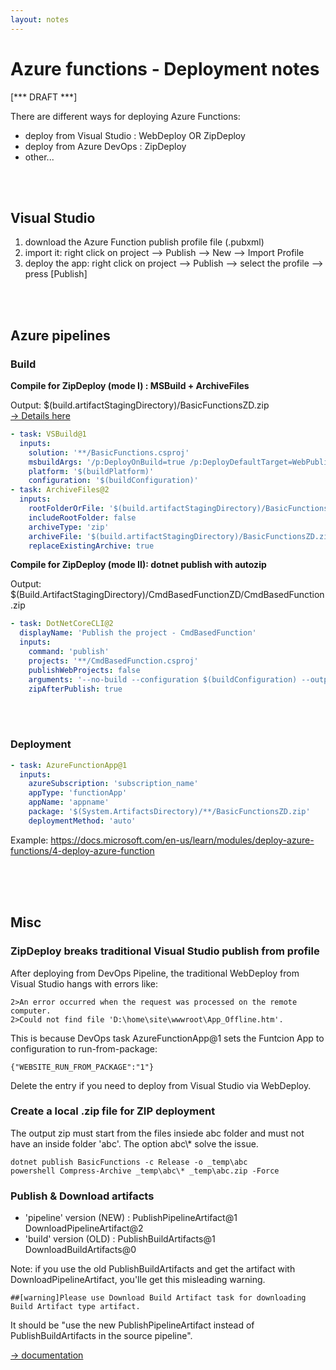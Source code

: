 ```yaml
---
layout: notes
---
```

# Azure functions - Deployment notes

[*** DRAFT ***]

There are different ways for deploying Azure Functions:
 - deploy from Visual Studio : WebDeploy OR ZipDeploy
 - deploy from Azure DevOps : ZipDeploy
 - other...

<br/>
<br/>

## Visual Studio
 1. download the Azure Function publish profile file (.pubxml)
 2. import it: right click on project --> Publish --> New --> Import Profile
 3. deploy the app: right click on project --> Publish --> select the profile --> press [Publish]

<br/>
<br/>

## Azure pipelines

### Build

**Compile for ZipDeploy (mode I) : MSBuild + ArchiveFiles**

Output: $(build.artifactStagingDirectory)/BasicFunctionsZD.zip  
[&rarr; Details here](https://docs.microsoft.com/en-us/azure/devops/pipelines/tasks/deploy/azure-function-app?view=azure-devops#error-publish-using-zip-deploy-option-is-not-supported-for-msbuild-package-type)
```yaml
- task: VSBuild@1
  inputs:
    solution: '**/BasicFunctions.csproj'
    msbuildArgs: '/p:DeployOnBuild=true /p:DeployDefaultTarget=WebPublish /p:WebPublishMethod=FileSystem /p:DeleteExistingFiles=True /p:publishUrl="$(build.artifactStagingDirectory)\BasicFunctionsZD"'
    platform: '$(buildPlatform)'
    configuration: '$(buildConfiguration)'
- task: ArchiveFiles@2
  inputs:
    rootFolderOrFile: '$(build.artifactStagingDirectory)/BasicFunctionsZD'
    includeRootFolder: false
    archiveType: 'zip'
    archiveFile: '$(build.artifactStagingDirectory)/BasicFunctionsZD.zip'
    replaceExistingArchive: true
```

**Compile for ZipDeploy (mode II): dotnet publish with autozip**

Output: $(Build.ArtifactStagingDirectory)/CmdBasedFunctionZD/CmdBasedFunction.zip
```yaml
- task: DotNetCoreCLI@2
  displayName: 'Publish the project - CmdBasedFunction'
  inputs:
    command: 'publish'
    projects: '**/CmdBasedFunction.csproj'
    publishWebProjects: false
    arguments: '--no-build --configuration $(buildConfiguration) --output $(Build.ArtifactStagingDirectory)/CmdBasedFunctionZD'
    zipAfterPublish: true
```
<br/>
<br/>

### Deployment
```yaml
- task: AzureFunctionApp@1
  inputs:
    azureSubscription: 'subscription_name'
    appType: 'functionApp'
    appName: 'appname'
    package: '$(System.ArtifactsDirectory)/**/BasicFunctionsZD.zip'
    deploymentMethod: 'auto'
```

Example: https://docs.microsoft.com/en-us/learn/modules/deploy-azure-functions/4-deploy-azure-function

<br/>
<br/>
<br/>

## Misc
### ZipDeploy breaks traditional Visual Studio publish from profile

After deploying from DevOps Pipeline, the traditional WebDeploy from Visual Studio hangs with errors like:
```
2>An error occurred when the request was processed on the remote computer.
2>Could not find file 'D:\home\site\wwwroot\App_Offline.htm'. 
```
This is because DevOps task AzureFunctionApp@1 sets the Funtcion App to configuration to run-from-package:
```
{"WEBSITE_RUN_FROM_PACKAGE":"1"}
```
Delete the entry if you need to deploy from Visual Studio via WebDeploy.


### Create a local .zip file for ZIP deployment
The output zip must start from the files insiede abc folder and must not have an inside folder 'abc'.  The option abc\\* solve the issue.
```
dotnet publish BasicFunctions -c Release -o _temp\abc
powershell Compress-Archive _temp\abc\* _temp\abc.zip -Force
```

### Publish & Download artifacts

 - 'pipeline' version (NEW) : PublishPipelineArtifact@1 DownloadPipelineArtifact@2
 - 'build' version (OLD) : PublishBuildArtifacts@1 DownloadBuildArtifacts@0 


Note: if you use the old PublishBuildArtifacts and get the artifact with DownloadPipelineArtifact, you'lle get this misleading warning.
```
##[warning]Please use Download Build Artifact task for downloading Build Artifact type artifact. 
```
It should be "use the new PublishPipelineArtifact instead of PublishBuildArtifacts in the source pipeline".



 [&rarr; documentation](https://docs.microsoft.com/en-us/azure/devops/pipelines/artifacts/build-artifacts?view=azure-devops&tabs=yaml)

